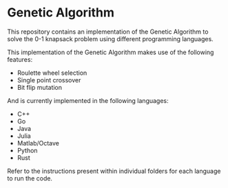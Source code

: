 # Genetic Algorithm

This repository contains an implementation of the Genetic Algorithm to solve the 0-1 knapsack problem using different programming languages.

This implementation of the Genetic Algorithm makes use of the following features:

* Roulette wheel selection
* Single point crossover
* Bit flip mutation

And is currently implemented in the following languages:

* C++
* Go
* Java
* Julia
* Matlab/Octave
* Python
* Rust

Refer to the instructions present within individual folders for each language to run the code.
